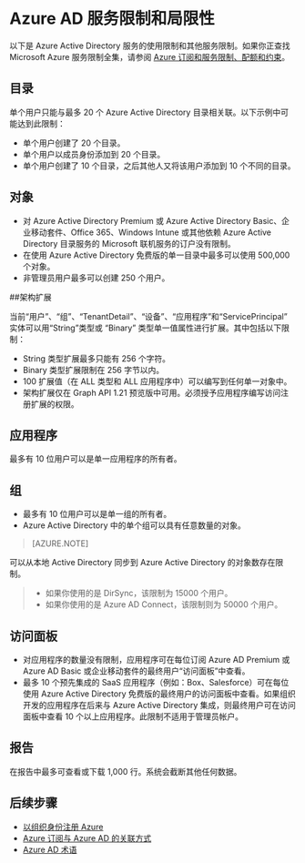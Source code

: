 <properties 
	pageTitle="Azure AD 服务限制和局限性" 
	description="Azure Active Directory 服务的使用限制和其他服务限制。" 
	services="active-directory" 
	documentationCenter="" 
	authors="Justinha" 
	writer="Justinha" 
	manager="TerryLan" 
	editor="LisaToft"/>

<tags 
	ms.service="active-directory"  
	ms.date="04/27/2015" 
	wacn.date="06/16/2015"/>

# Azure AD 服务限制和局限性

以下是 Azure Active Directory 服务的使用限制和其他服务限制。如果你正查找 Microsoft Azure 服务限制全集，请参阅 [Azure 订阅和服务限制、配额和约束](azure-subscription-service-limits)。

## 目录

单个用户只能与最多 20 个 Azure Active Directory 目录相关联。以下示例中可能达到此限制：

- 单个用户创建了 20 个目录。
- 单个用户以成员身份添加到 20 个目录。
- 单个用户创建了 10 个目录，之后其他人又将该用户添加到 10 个不同的目录。

## 对象

- 对 Azure Active Directory Premium 或 Azure Active Directory Basic、企业移动套件、Office 365、Windows Intune 或其他依赖 Azure Active Directory 目录服务的 Microsoft 联机服务的订户没有限制。
- 在使用 Azure Active Directory 免费版的单一目录中最多可以使用 500,000 个对象。
- 非管理员用户最多可以创建 250 个用户。

##架构扩展

当前“用户”、“组”、“TenantDetail”、“设备”、“应用程序”和“ServicePrincipal” 实体可以用“String”类型或 “Binary” 类型单一值属性进行扩展。其中包括以下限制：

- String 类型扩展最多只能有 256 个字符。
- Binary 类型扩展限制在 256 字节以内。
- 100 扩展值（在 ALL 类型和 ALL 应用程序中）可以编写到任何单一对象中。
- 架构扩展仅在 Graph API 1.21 预览版中可用。必须授予应用程序编写访问注册扩展的权限。

## 应用程序

最多有 10 位用户可以是单一应用程序的所有者。

## 组 

- 最多有 10 位用户可以是单一组的所有者。
- Azure Active Directory 中的单个组可以具有任意数量的对象。


> [AZURE.NOTE]
> 
可以从本地 Active Directory 同步到 Azure Active Directory 的对象数存在限制。
> - 如果你使用的是 DirSync，该限制为 15000 个用户。
> - 如果你使用的是 Azure AD Connect，该限制则为 50000 个用户。

## 访问面板

- 对应用程序的数量没有限制，应用程序可在每位订阅 Azure AD Premium 或 Azure AD Basic 或企业移动套件的最终用户“访问面板”中查看。
- 最多 10 个预先集成的 SaaS 应用程序（例如：Box、Salesforce）可在每位使用 Azure Active Directory 免费版的最终用户的访问面板中查看。如果组织开发的应用程序在后来与 Azure Active Directory 集成，则最终用户可在访问面板中查看 10 个以上应用程序。此限制不适用于管理员帐户。

## 报告

在报告中最多可查看或下载 1,000 行。系统会截断其他任何数据。

## 后续步骤
- [以组织身份注册 Azure](sign-up-organization)
- [Azure 订阅与 Azure AD 的关联方式](active-directory-how-subscriptions-associated-directory)
- [Azure AD 术语](active-directory-terminology)

<!---HONumber=60-->